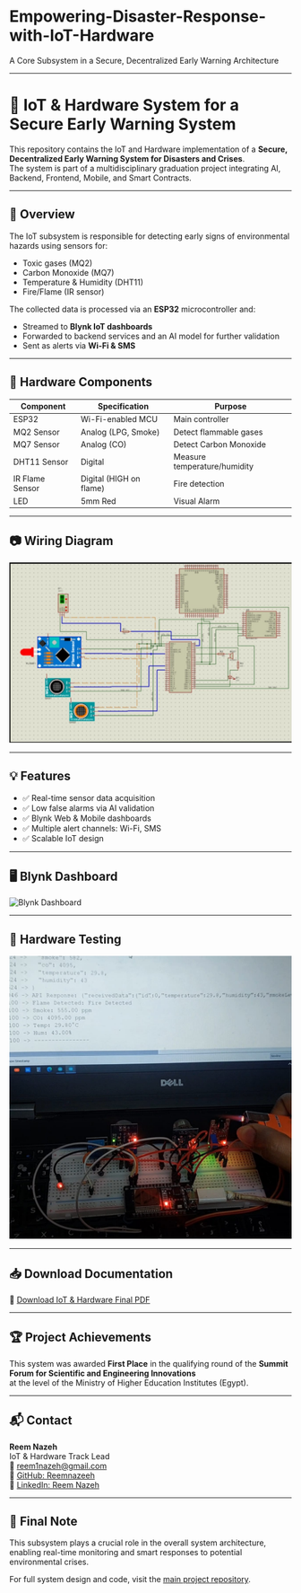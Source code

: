 # Empowering-Disaster-Response-with-IoT-Hardware
A Core Subsystem in a Secure, Decentralized Early Warning Architecture

---

# 📡 IoT & Hardware System for a Secure Early Warning System

This repository contains the IoT and Hardware implementation of a **Secure, Decentralized Early Warning System for Disasters and Crises**.  
The system is part of a multidisciplinary graduation project integrating AI, Backend, Frontend, Mobile, and Smart Contracts.

---

## 🚀 Overview

The IoT subsystem is responsible for detecting early signs of environmental hazards using sensors for:
- Toxic gases (MQ2)
- Carbon Monoxide (MQ7)
- Temperature & Humidity (DHT11)
- Fire/Flame (IR sensor)

The collected data is processed via an **ESP32** microcontroller and:
- Streamed to **Blynk IoT dashboards**
- Forwarded to backend services and an AI model for further validation
- Sent as alerts via **Wi-Fi & SMS**

---

## 🔧 Hardware Components

| Component        | Specification           | Purpose                    |
|------------------|--------------------------|-----------------------------|
| ESP32            | Wi-Fi-enabled MCU        | Main controller             |
| MQ2 Sensor       | Analog (LPG, Smoke)      | Detect flammable gases      |
| MQ7 Sensor       | Analog (CO)              | Detect Carbon Monoxide      |
| DHT11 Sensor     | Digital                  | Measure temperature/humidity|
| IR Flame Sensor  | Digital (HIGH on flame)  | Fire detection              |
| LED              | 5mm Red                  | Visual Alarm                |

---

## 📷 Wiring Diagram

![Wiring Diagram](https://github.com/Reemnazeeh/Empowering-Disaster-Response-with-IoT-Hardware/blob/main/images/IMG-20241207-WA0109.jpg)

---

## 💡 Features

- ✅ Real-time sensor data acquisition
- ✅ Low false alarms via AI validation
- ✅ Blynk Web & Mobile dashboards
- ✅ Multiple alert channels: Wi-Fi, SMS
- ✅ Scalable IoT design

---

## 🖥️ Blynk Dashboard

![Blynk Dashboard](https://github.com/Reemnazeeh/Empowering-Disaster-Response-with-IoT-Hardware/commit/f9a232dde1ddc4528645667ade554d172a32a43c)

---

## 🔌 Hardware Testing

![Hardware Testing](https://github.com/Reemnazeeh/Empowering-Disaster-Response-with-IoT-Hardware/blob/main/images/IMG-20250510-WA0129.jpg)

---

## 📥 Download Documentation

📄 [Download IoT & Hardware Final PDF](https://github.com/Reemnazeeh/Empowering-Disaster-Response-with-IoT-Hardware/blob/main/Air%20Quality%20%26%20Fire%20Monitoring%20System.pdf)

---

## 🏆 Project Achievements

This system was awarded **First Place** in the qualifying round of the **Summit Forum for Scientific and Engineering Innovations**  
at the level of the Ministry of Higher Education Institutes (Egypt).

---

## 📬 Contact

**Reem Nazeh**  
IoT & Hardware Track Lead  
📧 reem1nazeh@gmail.com  
🔗 [GitHub: Reemnazeeh](https://github.com/Reemnazeeh)  
🔗 [LinkedIn: Reem Nazeh](https://www.linkedin.com/in/reem-nazeh-9a8690229?utm_source=share&utm_campaign=share_via&utm_content=profile&utm_medium=android_app)

---

## 📌 Final Note

This subsystem plays a crucial role in the overall system architecture, enabling real-time monitoring and smart responses to potential environmental crises.

For full system design and code, visit the [main project repository](https://github.com/Reemnazeeh/Empowering-Disaster-Response-with-IoT-Hardware/blob/main/Air%20Quality%20%26%20Fire%20Monitoring%20System.pdf).
